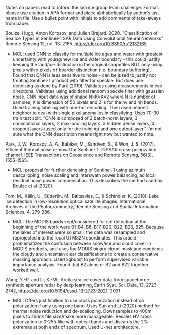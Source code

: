 Notes on papers read to inform the sea ice group team challenge. 
Format: please use citation in APA format and place alphabetically by author's last name in file. Use a bullet point with initials to add comments of take-aways from paper.



Boulze, Hugo, Anton Korosov, and Julien Brajard. 2020. "Classification of Sea Ice Types in Sentinel-1 SAR Data Using Convolutional Neural Networks" Remote Sensing 12, no. 13: 2165. https://doi.org/10.3390/rs12132165
* MCL: used CNN to classify for multiple ice ages and water with greatest uncertainty with young/new ice and water boundary - this could justify keeping the land/ice distinction in the original shapefiles BUT only using pixels with x pixels of boarder distinction (i.e. boundary buffering). Found that CNN is less sensitive to noise - can be jused to justify not treating Sentinel-1 product with filter for speckle. But does use denoising as done by Park (2019). Validates using measurements in two directions. Validates using additional random speckle filter with gaussian noise. 
CNN input data was of shape N×K×K×2 where N is number of samples, K is dimension of 50 pixels and 2 is for the hv and hh bands. Used training labeling with one-hot encoding.  Then used nearest neighbor to deal with single pixel anomalies in classifying. Uses 70-30 train test split. 
“CNN is composed of 2 batch-norm layers, 3 convolutional layers, 2 max-pooling layers, 3 hidden dense layers, 4 dropout layers (used only for the training) and one output layer.” I'm not sure what the CNN description means right now but wanted to note. 

Park, J. W., Korosov, A. A., Babiker, M., Sandven, S., & Won, J. S. (2017). Efficient thermal noise removal for Sentinel-1 TOPSAR cross-polarization channel. IEEE Transactions on Geoscience and Remote Sensing, 56(3), 1555-1565.
* MCL: proposal for further denoising of Sentinel-1 using azimuth descalloping, noise scaling and interswath power balancing, ad local residual noise power compensation. This describes the method used by Boulze et al (2020). 

Tom, M., Kälin, U., Sütterlin, M., Baltsavias, E., & Schindler, K. (2018). Lake ice detection in low-resolution optical satellite images. International Archives of the Photogrammetry, Remote Sensing and Spatial Information Sciences, 4, 279-286.
* MCL: The MODIS bands kept/considered for ice detection at the beginning of the work were B1-B4, B6, B17-B20, B22, B23, B25. Because the lakes of interest were so small, the data was resampled and reprojected into the local UTM32N coordinates. This article problematizes the confusion between snow/ice and cloud cover in MODIS products, and uses the MODIS binary cloud-mask and combines the cloudy and uncertain clear classifications to create a conservative masking approach. Used xgboost to perform supervised variable importance analysis. Found that B2 alone or B2 and B22 together worked well.


Wang, Y.-R. and Li, X.-M.: Arctic sea ice cover data from spaceborne synthetic aperture radar by deep learning, Earth Syst. Sci. Data, 13, 2723–2742, https://doi.org/10.5194/essd-13-2723-2021, 2021.
* MCL: Offers justification to use cross polarization instead of co polarization if only using one band. Uses Sun and Li (2020) method for thermal noise reduction and de-scalloping. Downsamples to 400m pixels to shrink file size/make more manageable. Resales HV cross polarization to 0-255 like with optical bands and discards the 2% extremas at both ends of spectrum. Used U-net architecture. 


